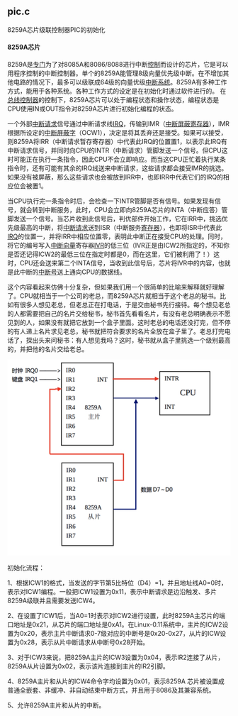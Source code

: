 ## pic.c

8259A芯片级联控制器PIC的初始化

#### 8259A芯片

8259A是[专门](https://baike.baidu.com/item/专门/8698309)为了对8085A和8086/8088进行中断[控制](https://baike.baidu.com/item/控制/17222)而设计的芯片，它是可以用程序控制的中断控制器。单个的8259A能管理8级向量优先级中断。在不增加其他电路的情况下，最多可以级联成64级的向量优级[中断系统](https://baike.baidu.com/item/中断系统/10480702)。8259A有多种工作方式，能用于各种系统。各种工作方式的设定是在初始化时通过软件进行的。 在[总线控制器](https://baike.baidu.com/item/总线控制器/8829516)的控制下，8259A芯片可以处于编程状态和操作状态，编程状态是CPU使用IN或OUT指令对8259A芯片进行初始化编程的状态。

一个外部[中断请求](https://baike.baidu.com/item/中断请求)信号通过中断请求线[IRQ](https://baike.baidu.com/item/IRQ/1229055)，传输到IMR（[中断屏蔽](https://baike.baidu.com/item/中断屏蔽)[寄存器](https://baike.baidu.com/item/寄存器)），IMR根据所设定的[中断屏蔽字](https://baike.baidu.com/item/中断屏蔽字)（OCW1），决定是将其丢弃还是接受。如果可以接受，则8259A将IRR（中断请求暂存寄存器）中代表此IRQ的位置置1，以表示此IRQ有中断请求信号，并同时向CPU的INTR（中断请求）管脚发送一个信号。但CPU这时可能正在执行一条指令，因此CPU不会立即响应。而当这CPU正忙着执行某条指令时，还有可能有其余的IRQ线送来中断请求，这些请求都会接受IMR的挑选。如果没有被屏蔽，那么这些请求也会被放到IRR中，也即IRR中代表它们的IRQ的相应位会被置1。

当CPU执行完一条指令时后，会检查一下INTR管脚是否有信号。如果发现有信号，就会转到中断服务，此时，CPU会立即向8259A芯片的INTA（中断应答）管脚发送一个信号。当芯片收到此信号后，判优部件开始工作，它在IRR中，挑选优先级最高的中断，将[中断请求](https://baike.baidu.com/item/中断请求)送到ISR（中断服务[寄存器](https://baike.baidu.com/item/寄存器)），也即将ISR中代表此[IRQ](https://baike.baidu.com/item/IRQ/1229055)的位置一，并将IRR中相应位置零，表明此中断正在接受CPU的处理。同时，将它的编号写入[中断向量](https://baike.baidu.com/item/中断向量)寄存器[IVR](https://baike.baidu.com/item/IVR/279431)的低三位（IVR正是由ICW2所指定的，不知你是否还记得ICW2的最低三位在指定时都是0，而在这里，它们被利用了！）这时，CPU还会送来第二个INTA信号，当收到此信号后，芯片将IVR中的内容，也就是此中断的[中断号](https://baike.baidu.com/item/中断号)送上通向CPU的数据线。

这个内容看起来仿佛十分复杂，但如果我们用一个很简单的比喻来解释就好理解了。CPU就相当于一个公司的老总，而8259A芯片就相当于这个老总的秘书。比如有很多人想见老总，但老总正在打电话，于是交由秘书先行接待。每个想见老总的人都需要把自己的名片交给秘书，秘书首先看看名片，有没有老总明确表示不愿见到的人，如果没有就把它放到一个盒子里面。这时老总的电话还没打完，但不停的有人递上名片求见老总，秘书就把符合要求的名片全放在盒子里了。老总打完电话了，探出头来问秘书：有人想见我吗？这时，秘书就从盒子里挑选一个级别最高的，并把他的名片交给老总。

![image-20210102164946298](readme.assets/image-20210102164946298.png)

初始化流程：

1、根据ICW1的格式，当发送的字节第5比特位（D4）=1，并且地址线A0=0时，表示对ICW1编程。一般把ICW1设置为0x11，表示中断请求是边沿触发、多片8259A级联并且需要发送ICW4。

2、在设置了ICW1后，当A0=1时表示对ICW2进行设置，此时8259A主芯片的端口地址是0x21，从芯片的端口地址是0xA1。在Linux-0.11系统中，主片的ICW2设置为0x20，表示主片中断请求0-7级对应的中断号是0x20-0x27，从片的ICW设置为0x28，表示从片中断请求从中断号0x28开始。

3、对于ICW3来说，把8259A主片的ICW3设置为0x04，表示IR2连接了从片，8259A从片设置为0x02，表示该片连接到主片的IR2引脚。

4、8259A主片和从片的ICW4命令字均设置为0x01，表示8259A 芯片被设置成普通全嵌套、非缓冲、非自动结束中断方式，并且用于8086及其兼容系统。

5、允许8259A主片和从片的中断。